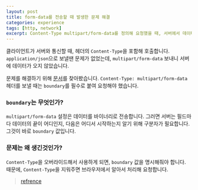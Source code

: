 ```yaml
---
layout: post
title: form-data를 전송할 때 발생한 문제 해결
categories: experience
tags: [http, network]
excerpt: Content-Type multipart/form-data를 정의해 요청했을 때, 서버에서 데이터를 받을 수 없었던 문제를 해결합니다.
---
```


클라이언트가 서버와 통신할 때, 헤더의 `Content-Type`을 포함해 호출합니다. `application/json`으로 보낼땐 문제가 없었는데, `multipart/form-data` 보내니 서버에 데이터가 오지 않았습니다.

문제를 해결하기 위해 [문서](https://developer.mozilla.org/en-US/docs/Web/HTTP/Headers/Content-Type)를 찾아봤습니다. `Content-Type: multipart/form-data` 헤더를 보낼 때는 `boundary`를 필수로 붙여 요청해야 했습니다.

### `boundary`는 무엇인가?
`multipart/form-data` 설정은 데이터를 바이너리로 전송합니다. 그러면 서버는 필드마다 데이터의 끝이 어디인지, 다음은 어디서 시작하는지 알기 위해 구분자가 필요합니다. 그것이 바로 `boundary` 값입니다.

### 문제는 왜 생긴것인가?
`Content-Type`을 오버라이드해서 사용하게 되면, `boundary` 값을 명시해줘야 합니다. 때문에, `Content-Type`을 지워주면 브라우저에서 알아서 처리해 요청합니다.

> [refrence](https://muffinman.io/uploading-files-using-fetch-multipart-form-data/)
